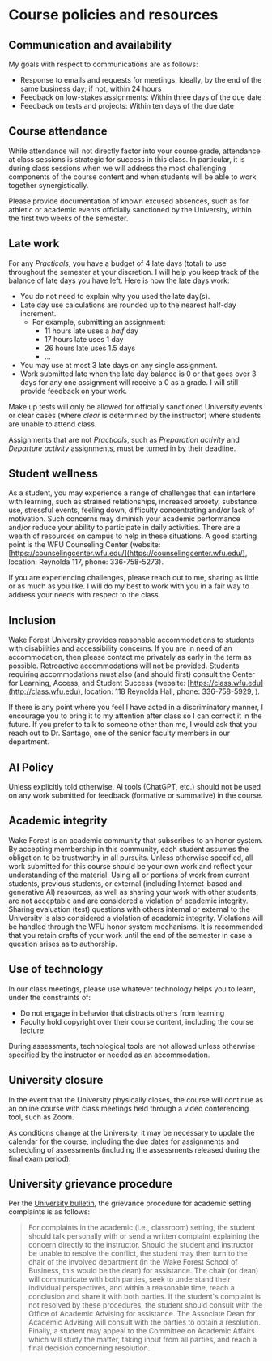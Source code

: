 # Course policies and resources

## Communication and availability

My goals with respect to communications are as follows:

* Response to emails and requests for meetings: Ideally, by the end of the same business day; if not, within 24 hours
* Feedback on low-stakes assignments: Within three days of the due date
* Feedback on tests and projects: Within ten days of the due date

## Course attendance

While attendance will not directly factor into your course grade, attendance at class sessions is strategic for success in this class.  In particular, it is during class sessions when we will address the most challenging components of the course content and when students will be able to work together synergistically.

Please provide documentation of known excused absences, such as for athletic or academic events officially sanctioned by the University, within the first two weeks of the semester.

## Late work

For any *Practicals*, you have a budget of 4 late days (total) to use throughout the semester at your discretion. I will help you keep track of the balance of late days you have left.  Here is how the late days work:

* You do not need to explain why you used the late day(s).
* Late day use calculations are rounded up to the nearest half-day increment.
  * For example, submitting an assignment:
	  * 11 hours late uses a *half* day
	  * 17 hours late uses 1 day
	  * 26 hours late uses 1.5 days
	  * ...
* You may use at most 3 late days on any single assignment.
* Work submitted late when the late day balance is 0 or that goes over 3 days for any one assignment will receive a 0 as a grade.  I will still provide feedback on your work.

Make up tests will only be allowed for officially sanctioned University events or clear cases (where *clear* is determined by the instructor) where students are unable to attend class.

Assignments that are not *Practicals*, such as *Preparation activity* and *Departure activity* assignments, must be turned in by their deadline.

## Student wellness

As a student, you may experience a range of challenges that can interfere with learning, such as strained relationships, increased anxiety, substance use, stressful events, feeling down, difficulty concentrating and/or lack of motivation. Such concerns may diminish your academic performance and/or reduce your ability to participate in daily activities. There are a wealth of resources on campus to help in these situations. A good starting point is the WFU Counseling Center (website: [https://counselingcenter.wfu.edu/](https://counselingcenter.wfu.edu/), location: Reynolda 117, phone: 336-758-5273).

If you are experiencing challenges, please reach out to me, sharing as little or as much as you like.  I will do my best to work with you in a fair way to address your needs with respect to the class.

## Inclusion

Wake Forest University provides reasonable accommodations to students with disabilities and accessibility concerns. If you are in need of an accommodation, then please contact me privately as early in the term as possible. Retroactive accommodations will not be provided. Students requiring accommodations must also (and should first) consult the Center for Learning, Access, and Student Success (website: [https://class.wfu.edu](http://class.wfu.edu), location: 118 Reynolda Hall, phone: 336-758-5929, ).

If there is any point where you feel I have acted in a discriminatory manner, I encourage you to bring it to my attention after class so I can correct it in the future.  If you prefer to talk to someone other than me, I would ask that you reach out to Dr. Santago, one of the senior faculty members in our department.

## AI Policy

Unless explicitly told otherwise, AI tools (ChatGPT, etc.) should not be used on any work submitted for feedback (formative or summative) in the course.

## Academic integrity

Wake Forest is an academic community that subscribes to an honor system.  By accepting membership in this community, each student assumes the obligation to be trustworthy in all pursuits. Unless otherwise specified, all work submitted for this course should be your own work and reflect your understanding of the material. Using all or portions of work from current students, previous students, or external (including Internet-based and generative AI) resources, as well as sharing your work with other students, are not acceptable and are considered a violation of academic integrity. Sharing evaluation (test) questions with others internal or external to the University is also considered a violation of academic integrity.  Violations will be handled through the WFU honor system mechanisms. It is recommended that you retain drafts of your work until the end of the semester in case a question arises as to authorship.

## Use of technology

In our class meetings, please use whatever technology helps you to learn, under the constraints of:

* Do not engage in behavior that distracts others from learning
* Faculty hold copyright over their course content, including the course lecture

During assessments, technological tools are not allowed unless otherwise specified by the instructor or needed as an accommodation.

## University closure

In the event that the University physically closes, the course will continue as an online course with class meetings held through a video conferencing tool, such as Zoom.

As conditions change at the University, it may be necessary to update the calendar for the course, including the due dates for assignments and scheduling of assessments (including the assessments released during the final exam period).

## University grievance procedure

Per the [University bulletin](https://bulletin.wfu.edu/undergraduate/wake-forest-college/student-complaints/), the grievance procedure for academic setting complaints is as follows:

> For complaints in the academic (i.e., classroom) setting, the student should talk personally with or send a written complaint explaining the concern directly to the instructor. Should the student and instructor be unable to resolve the conflict, the student may then turn to the chair of the involved department (in the Wake Forest School of Business, this would be the dean) for assistance. The chair (or dean) will communicate with both parties, seek to understand their individual perspectives, and within a reasonable time, reach a conclusion and share it with both parties. If the student's complaint is not resolved by these procedures, the student should consult with the Office of Academic Advising for assistance. The Associate Dean for Academic Advising will consult with the parties to obtain a resolution. Finally, a student may appeal to the Committee on Academic Affairs which will study the matter, taking input from all parties, and reach a final decision concerning resolution.
